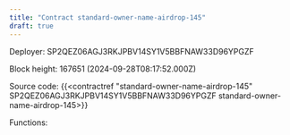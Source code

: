 ```yaml
---
title: "Contract standard-owner-name-airdrop-145"
draft: true
---
```

Deployer: SP2QEZ06AGJ3RKJPBV14SY1V5BBFNAW33D96YPGZF


 



Block height: 167651 (2024-09-28T08:17:52.000Z)

Source code: {{<contractref "standard-owner-name-airdrop-145" SP2QEZ06AGJ3RKJPBV14SY1V5BBFNAW33D96YPGZF standard-owner-name-airdrop-145>}}

Functions:


